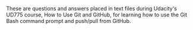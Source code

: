 These are questions and answers placed in text files during Udacity's UD775 course, 
How to Use Git and GitHub, for learning how to use the Git Bash command prompt and 
push/pull from GitHub.
